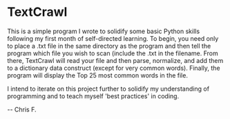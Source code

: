 # TextCrawl

This is a simple program I wrote to solidify some basic Python skills following my first month of self-directed learning. To begin, you need only to place a .txt file in the same directory as the program and then tell the program which file you wish to scan (include the .txt in the filename. From there, TextCrawl will read your file and then parse, normalize, and add them to a dictionary data construct (except for very common words). Finally, the program will display the Top 25 most common words in the file. 

I intend to iterate on this project further to solidify my understanding of programming and to teach myself 'best practices' in coding. 

-- Chris F.
